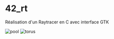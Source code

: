 # 42_rt
Réalisation d'un Raytracer en C avec interface GTK

![pool](http://img4.hostingpics.net/pics/910458ScreenShot20170411at33602PM.png)
![torus](http://img4.hostingpics.net/pics/342628ScreenShot20170411at32527PM.png)
